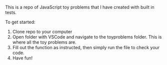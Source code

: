 This is a repo of JavaScript toy problems that I have created with built in tests.

To get started:

1) Clone repo to your computer
2) Open folder with VSCode and navigate to the toyproblems folder. This is where all the toy problems are.
3) Fill out the function as instructed, then simply run the file to check your code.
4) Have fun!
